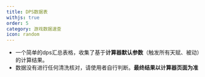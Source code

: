 ```yaml
---
title: DPS数据表
withjs: true
order: 5
category: 游戏数据速查
icon: random
---
```

- 一个简单的dps汇总表格，收集了基于**计算器默认参数**（触发所有天赋、被动）的计算结果。
- 数据没有进行任何清洗核对，请使用者自行判断。**最终结果以计算器页面为准**